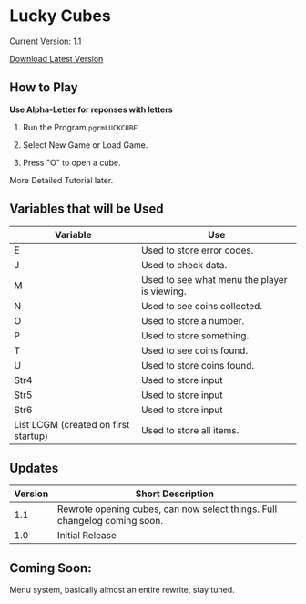 # Lucky Cubes

Current Version: 1.1

[Download Latest Version](https://github.com/Chewsterchew/Ti84-Programs/raw/master/lucky-cubes/LUCKCUBE.8xp)

## How to Play

**Use Alpha-Letter for reponses with letters**

1) Run the Program `pgrmLUCKCUBE`

2) Select New Game or Load Game.

3) Press "O" to open a cube. 

More Detailed Tutorial later.

## Variables that will be Used

Variable | Use
-------|------
E | Used to store error codes.
J | Used to check data.
M | Used to see what menu the player is viewing.
N | Used to see coins collected.
O | Used to store a number.
P | Used to store something.
T | Used to see coins found.
U | Used to store coins found.
Str4 | Used to store input
Str5 | Used to store input
Str6 | Used to store input
List LCGM (created on first startup) | Used to store all items.

## Updates
Version | Short Description
--------|----------
1.1 | Rewrote opening cubes, can now select things. Full changelog coming soon.
1.0 | Initial Release

## Coming Soon:

Menu system, basically almost an entire rewrite, stay tuned.
